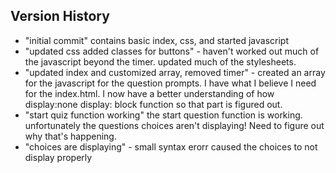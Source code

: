 

## Version History

- "initial commit" contains basic index, css, and started javascript
- "updated css added classes for buttons" - haven't worked out much of the javascript beyond the timer. updated much of the stylesheets.
- "updated index and customized array, removed timer" - created an array for the javascript for the question prompts. I have what I believe I need for the index.html. I now have a better understanding of how display:none display: block function so that part is figured out. 
- "start quiz function working" the start question function is working. unfortunately the questions choices aren't displaying! Need to figure out why that's happening. 
- "choices are displaying" - small syntax erorr caused the choices to not display properly
